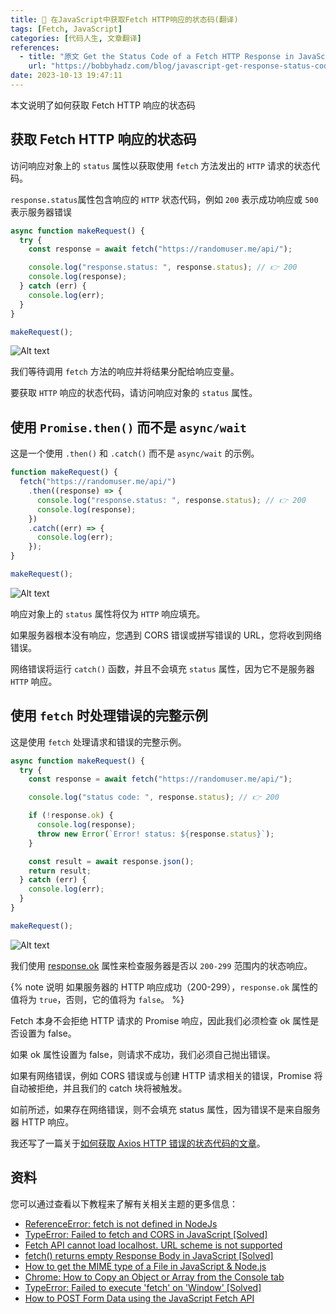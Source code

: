 ```yaml
---
title: 🔗 在JavaScript中获取Fetch HTTP响应的状态码(翻译)
tags: [Fetch, JavaScript]
categories: [代码人生, 文章翻译]
references:
  - title: "原文 Get the Status Code of a Fetch HTTP Response in JavaScript"
    url: "https://bobbyhadz.com/blog/javascript-get-response-status-code-fetch"
date: 2023-10-13 19:47:11
---
```


本文说明了如何获取 Fetch HTTP 响应的状态码

<!-- more -->

## 获取 Fetch HTTP 响应的状态码

访问响应对象上的 `status` 属性以获取使用 `fetch` 方法发出的 `HTTP` 请求的状态代码。

`response.status`属性包含响应的 `HTTP` 状态代码，例如 `200` 表示成功响应或 `500` 表示服务器错误

```js
async function makeRequest() {
  try {
    const response = await fetch("https://randomuser.me/api/");

    console.log("response.status: ", response.status); // 👉️ 200
    console.log(response);
  } catch (err) {
    console.log(err);
  }
}

makeRequest();
```

![Alt text](https://bobbyhadz.com/images/blog/javascript-get-response-status-code-fetch/get-status-code-of-fetch-http-response.webp)

我们等待调用 `fetch` 方法的响应并将结果分配给响应变量。

要获取 `HTTP` 响应的状态代码，请访问响应对象的 `status` 属性。

## 使用 `Promise.then()` 而不是 `async/wait`

这是一个使用 `.then()` 和 `.catch()` 而不是 `async/wait` 的示例。

```js
function makeRequest() {
  fetch("https://randomuser.me/api/")
    .then((response) => {
      console.log("response.status: ", response.status); // 👉️ 200
      console.log(response);
    })
    .catch((err) => {
      console.log(err);
    });
}

makeRequest();
```

![Alt text](https://bobbyhadz.com/images/blog/javascript-get-response-status-code-fetch/using-promise-then-instead-of-async-await.webp)

响应对象上的 `status` 属性将仅为 `HTTP` 响应填充。

如果服务器根本没有响应，您遇到 CORS 错误或拼写错误的 URL，您将收到网络错误。

网络错误将运行 `catch()` 函数，并且不会填充 `status` 属性，因为它不是服务器 `HTTP` 响应。

## 使用 `fetch` 时处理错误的完整示例

这是使用 `fetch` 处理请求和错误的完整示例。

```js
async function makeRequest() {
  try {
    const response = await fetch("https://randomuser.me/api/");

    console.log("status code: ", response.status); // 👉️ 200

    if (!response.ok) {
      console.log(response);
      throw new Error(`Error! status: ${response.status}`);
    }

    const result = await response.json();
    return result;
  } catch (err) {
    console.log(err);
  }
}

makeRequest();
```

![Alt text](https://bobbyhadz.com/images/blog/javascript-get-response-status-code-fetch/handling-errors-when-using-fetch.webp)

我们使用 [response.ok](https://developer.mozilla.org/en-US/docs/Web/API/Response/ok) 属性来检查服务器是否以 `200-299` 范围内的状态响应。

{% note 说明 如果服务器的 HTTP 响应成功（200-299），`response.ok` 属性的值将为 `true`，否则，它的值将为 `false`。 %}

Fetch 本身不会拒绝 HTTP 请求的 Promise 响应，因此我们必须检查 ok 属性是否设置为 false。

如果 ok 属性设置为 false，则请求不成功，我们必须自己抛出错误。

如果有网络错误，例如 CORS 错误或与创建 HTTP 请求相关的错误，Promise 将自动被拒绝，并且我们的 catch 块将被触发。

如前所述，如果存在网络错误，则不会填充 status 属性，因为错误不是来自服务器 HTTP 响应。

我还写了一篇关于[如何获取 Axios HTTP 错误的状态代码的文章](https://bobbyhadz.com/blog/javascript-get-status-code-of-axios-error)。

## 资料

您可以通过查看以下教程来了解有关相关主题的更多信息：

- [ReferenceError: fetch is not defined in NodeJs](https://bobbyhadz.com/blog/javascript-referenceerror-fetch-is-not-defined)
- [TypeError: Failed to fetch and CORS in JavaScript [Solved]](https://bobbyhadz.com/blog/javascript-typeerror-failed-to-fetch-cors)
- [Fetch API cannot load localhost. URL scheme is not supported](https://bobbyhadz.com/blog/fetch-api-cannot-load-localhost-url-scheme)
- [fetch() returns empty Response Body in JavaScript [Solved]](https://bobbyhadz.com/blog/fetch-returns-empty-response-body-in-javascript)
- [How to get the MIME type of a File in JavaScript & Node.js](https://bobbyhadz.com/blog/javascript-get-mime-type-of-file)
- [Chrome: How to Copy an Object or Array from the Console tab](https://bobbyhadz.com/blog/google-chrome-copy-object-or-array-from-console)
- [TypeError: Failed to execute 'fetch' on 'Window' [Solved]](https://bobbyhadz.com/blog/failed-to-execute-fetch-on-window-in-javascript)
- [How to POST Form Data using the JavaScript Fetch API](https://bobbyhadz.com/blog/post-form-data-using-javascript-fetch-api)

